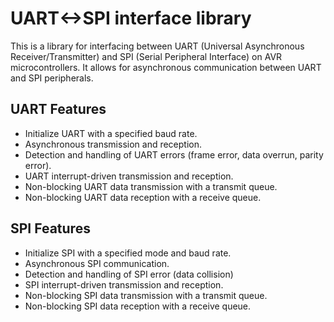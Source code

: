 # UART<->SPI interface library

This is a library for interfacing between UART (Universal Asynchronous Receiver/Transmitter) and SPI (Serial Peripheral Interface) on AVR microcontrollers. It allows for asynchronous communication between UART and SPI peripherals.

## UART Features

- Initialize UART with a specified baud rate.
- Asynchronous transmission and reception.
- Detection and handling of UART errors (frame error, data overrun, parity error).
- UART interrupt-driven transmission and reception.
- Non-blocking UART data transmission with a transmit queue.
- Non-blocking UART data reception with a receive queue.

## SPI Features

- Initialize SPI with a specified mode and baud rate.
- Asynchronous SPI communication.
- Detection and handling of SPI error (data collision)
- SPI interrupt-driven transmission and reception.
- Non-blocking SPI data transmission with a transmit queue.
- Non-blocking SPI data reception with a receive queue.
